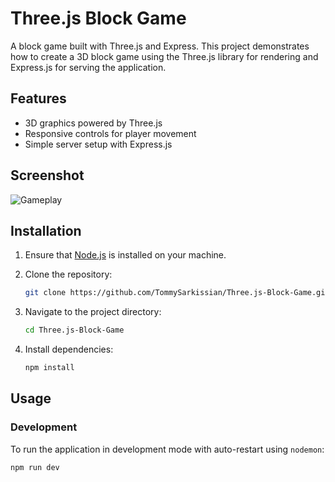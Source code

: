 # Three.js Block Game

A block game built with Three.js and Express. This project demonstrates how to create a 3D block game using the Three.js library for rendering and Express.js for serving the application.

## Features

- 3D graphics powered by Three.js
- Responsive controls for player movement
- Simple server setup with Express.js

## Screenshot

![Gameplay](https://i.imgur.com/HPEzP18.png)

## Installation

1. Ensure that [Node.js](https://nodejs.org/) is installed on your machine.
2. Clone the repository:

    ```bash
    git clone https://github.com/TommySarkissian/Three.js-Block-Game.git
    ```

3. Navigate to the project directory:

    ```bash
    cd Three.js-Block-Game
    ```

4. Install dependencies:

    ```bash
    npm install
    ```

## Usage

### Development

To run the application in development mode with auto-restart using `nodemon`:

```bash
npm run dev
